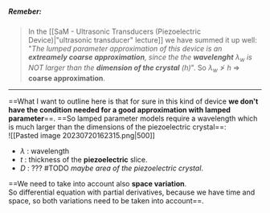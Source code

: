 ##### ***Remeber***:

> In the [[SaM - Ultrasonic Transducers (Piezoelectric Device)|"ultrasonic transducer" lecture]] we have summed it up well:
> "_The lumped parameter approximation of this device is an **extreamely coarse approximation**, since the the **wavelenght** $\lambda_w$ is NOT larger than the **dimension of the crystal** ($h$)_".
> So $\lambda_{w} \ngtr h$ ⇒ **coarse approximation**.

---

==What I want to outline here is that for sure in this kind of device **we don't have the condition needed for a good approximation with lamped parameter**==.
==So lamped parameter models require a wavelength which is much larger than the dimensions of the piezoelectric crystal==:<br>![[Pasted image 20230720162315.png|500]]
- $\lambda$ : wavelength
- $t$ : thickness of the **piezoelectric** slice.
- $D$ : ??? #TODO *maybe area of the piezoelectric crystal*.

==We need to take into account also **space variation**.<br>So differential equation with partial derivatives, because we have time and space, so both variations need to be taken into account==.

